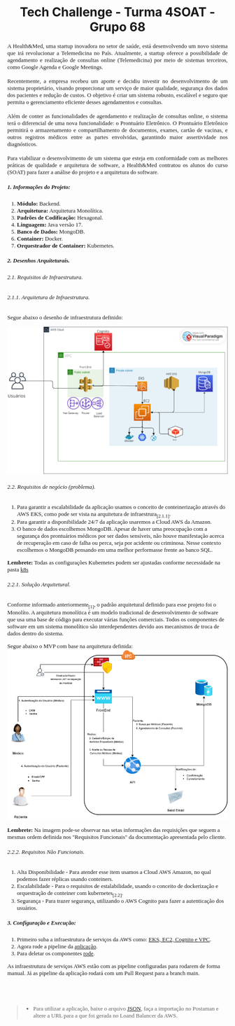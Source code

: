 <h1 align="center">Tech Challenge - Turma 4SOAT - Grupo 68</h1>

<span style="font-family:Times New Roman; font-size:13px;">

<div align="justify">
A Health&Med, uma startup inovadora no setor de saúde, está desenvolvendo um novo sistema que irá revolucionar a Telemedicina no País. Atualmente, a startup
oferece a possibilidade de agendamento e realização de consultas online (Telemedicina) por meio de sistemas terceiros, como Google Agenda e
Google Meetings.<br><br>
Recentemente, a empresa recebeu um aporte e decidiu investir no desenvolvimento de um sistema proprietário, visando proporcionar um serviço de
maior qualidade, segurança dos dados dos pacientes e redução de custos. O objetivo é criar um sistema robusto, escalável e seguro que permita o
gerenciamento eficiente desses agendamentos e consultas.<br><br>
Além de conter as funcionalidades de agendamento e realização de consultas online, o sistema terá o diferencial de uma nova funcionalidade: o Prontuário
Eletrônico. O Prontuário Eletrônico permitirá o armazenamento e compartilhamento de documentos, exames, cartão de vacinas, e outros registros
médicos entre as partes envolvidas, garantindo maior assertividade nos diagnósticos.<br><br>
Para viabilizar o desenvolvimento de um sistema que esteja em conformidade com as melhores práticas de qualidade e arquitetura de software, a Health&Med
contratou os alunos do curso (SOAT) para fazer a análise do projeto e a arquitetura do software.

</div>


##### 1. Informações do Projeto:

1. **Módulo:** Backend.
1. **Arquitetura:** Arquitetura Monolítica.
1. **Padrões de Codificação:** Hexagonal.
1. **Linguagem:** Java versão 17.
1. **Banco de Dados:** MongoDB.
1. **Container:** Docker.
1. **Orquestrador de Container:** Kubernetes.

##### 2. Desenhos Arquiteturais.

###### 2.1. Requisitos de Infraestrutura.

###### 2.1.1. Arquitetura de Infraestrutura.

Segue abaixo o desenho de infraestrutura definido:

![Infraestrutura AWS!](infraestrutura.png "Infraestrutura AWS")

###### 2.2. Requisitos de negócio (problema).

1. Para garantir a escalabilidade da aplicação usamos o conceito de conteinerização através do AWS EKS, como pode ser vista na arquitetura de infraestrura<sub>[2.1.1]</sub>. <br>
1. Para garantir a disponibilidade 24/7 da aplicação usaremos a Cloud AWS da Amazon.<br>
1. O banco de dados escolhemos MongoDB. Apesar de haver uma preocupação com a segurança dos prontuários médicos por ser dados sensíveis, 
não houve manifestação acerca de recuperação em caso de falha ou perca, seja por acidente ou criminosa. Nesse contexto escolhemos o MongoDB pensando em uma melhor performasse frente ao banco SQL.

**Lembrete:** Todas as configurações Kubernetes podem ser ajustadas conforme necessidade na pasta [k8s](https://github.com/gleniomontovani/HACKATHON/tree/main/hackathon/k8s)

###### 2.2.1. Solução Arquitetural.
Conforme informado anteriormente<sub>[1]</sub>, o padrão arquitetural definido para esse projeto foi o Monolíto. A arquitetura monolítica é um modelo tradicional de desenvolvimento de software que usa uma base de código para executar várias funções comerciais. Todos os componentes de software em um sistema monolítico são interdependentes devido aos mecanismos de troca de dados dentro do sistema.

Segue abaixo o MVP com base na arquitetura definida:
![MVP!](mvp.png "MVP")

**Lembrete:** Na imagem pode-se observar nas setas informações das requisições que seguem a mesmas ordem definida nos "Requisitos Funcionais" da documentação apresentada pelo cliente.

###### 2.2.2. Requisitos Não Funcionais.
1. Alta Disponibilidade - Para atender esse item usamos a Cloud AWS Amazon, no qual podemos fazer réplicas usando conteiners.<br>
1. Escalabilidade - Para o requisitos de estalabilidade, usando o conceito de dockerização e orquestração de conteiner com kubernetes<sub>[2.2]</sub>.<br>
1. Segurança - Para trazer segurança, utilizando o AWS Cognito para fazer a autenticação dos usuários. 

##### 3. Configuração e Execução:

1. Primeiro suba a infraestrutura de serviços da AWS como: [EKS, EC2, Cognito e VPC](https://github.com/gleniomontovani/HACKATHON/blob/main/.github/workflows/create_infra_api.yml).
1. Agora rode a pipeline da [aplicação](https://github.com/gleniomontovani/HACKATHON/blob/main/.github/workflows/deployment.yml).
1. Para deletar os componentes [rode](https://github.com/gleniomontovani/HACKATHON/blob/main/.github/workflows/destroy_infra_api.yml).

As infraestrutura de serviços AWS estão com as pipeline configuradas para rodarem de forma manual. Já as pipeline da aplicação rodará com um Pull Request para a branch main.


&nbsp;
---

> * Para utilizar a aplicação, baixe o arquivo [JSON](https://github.com/gleniomontovani/HACKATHON/blob/main/hackathon/Hackathon.postman_collection.json), faça a importação no Postaman e altere a URL para a que foi gerada no Loand Balancer da AWS.
